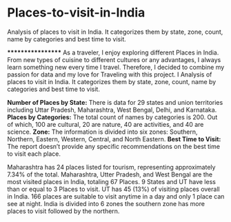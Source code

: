 # Places-to-visit-in-India
Analysis of places to visit in India. It categorizes them by state, zone, count, name by categories and best time to visit.

________________________________________________________________****************________________________________________________________________
As a traveler, I enjoy exploring different Places in India. From new types of cuisine to different cultures or any advantages, I always learn something new every time I travel. Therefore, I decided to combine my passion for data and my love for Traveling with this project. I Analysis of places to visit in India. It categorizes them by state, zone, count, name by categories and best time to visit.

**Number of Places by State:** There is data for 29 states and union territories including Uttar Pradesh, Maharashtra, West Bengal, Delhi, and Karnataka.
**Places by Categories:** The total count of names by categories is 200. Out of which, 100 are cultural, 20 are nature, 40 are activities, and 40 are science.
**Zone:** The information is divided into six zones: Southern, Northern, Eastern, Western, Central, and North Eastern.
**Best Time to Visit:** The report doesn’t provide any specific recommendations on the best time to visit each place.


Maharashtra has 24 places listed for tourism, representing approximately 7.34% of the total.
Maharashtra, Utter Pradesh, and West Bengal are the most visited places in India, totaling 67 Places.
9 States and UT have less than or equal to 3 Places to visit.
UT has 45 (13%) of visiting places overall in India.
166 places are suitable to visit anytime in a day and only 1 place can see at night.
India is divided into 6 zones the southern zone has more places to visit followed by the northern.
